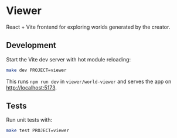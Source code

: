 # Viewer

React + Vite frontend for exploring worlds generated by the creator.

## Development

Start the Vite dev server with hot module reloading:

```bash
make dev PROJECT=viewer
```

This runs `npm run dev` in `viewer/world-viewer` and serves the app on <http://localhost:5173>.

## Tests

Run unit tests with:

```bash
make test PROJECT=viewer
```

